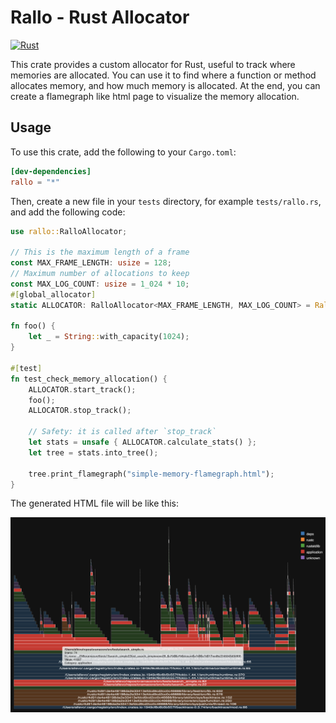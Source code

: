 # Rallo - Rust Allocator

[![Rust](https://github.com/oramasearch/rallo/actions/workflows/ci.yml/badge.svg)](https://github.com/oramasearch/rallo/actions/workflows/ci.yml)

This crate provides a custom allocator for Rust, useful to track where memories are allocated.
You can use it to find where a function or method allocates memory, and how much memory is allocated. At the end, you can create a flamegraph like html page to visualize the memory allocation.

## Usage

To use this crate, add the following to your `Cargo.toml`:

```toml
[dev-dependencies]
rallo = "*"
```

Then, create a new file in your `tests` directory, for example `tests/rallo.rs`, and add the following code:

```rust
use rallo::RalloAllocator;

// This is the maximum length of a frame
const MAX_FRAME_LENGTH: usize = 128;
// Maximum number of allocations to keep
const MAX_LOG_COUNT: usize = 1_024 * 10;
#[global_allocator]
static ALLOCATOR: RalloAllocator<MAX_FRAME_LENGTH, MAX_LOG_COUNT> = RalloAllocator::new();

fn foo() {
    let _ = String::with_capacity(1024);
}

#[test]
fn test_check_memory_allocation() {
    ALLOCATOR.start_track();
    foo();
    ALLOCATOR.stop_track();

    // Safety: it is called after `stop_track`
    let stats = unsafe { ALLOCATOR.calculate_stats() };
    let tree = stats.into_tree();

    tree.print_flamegraph("simple-memory-flamegraph.html");
}
```

The generated HTML file will be like this:

![Example of memory flamegraph](https://github.com/oramasearch/rallo/blob/main/image.png?raw=true)
